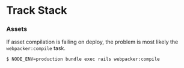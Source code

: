 # Track Stack

### Assets

If asset compilation is failing on deploy, the problem is most likely the `webpacker:compile` task.

```bash
$ NODE_ENV=production bundle exec rails webpacker:compile
```
